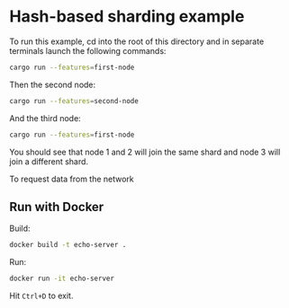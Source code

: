 # Hash-based sharding example

To run this example, cd into the root of this directory and in separate terminals launch the following commands:

```bash
cargo run --features=first-node
```
 
Then the second node:

```bash
cargo run --features=second-node
```

And the third node:

```bash
cargo run --features=first-node
```

You should see that node 1 and 2 will join the same shard and node 3 will join a different shard.

To request data from the network

## Run with Docker

Build:

```bash
docker build -t echo-server .
```

Run:

```bash
docker run -it echo-server
```

Hit `Ctrl+D` to exit.